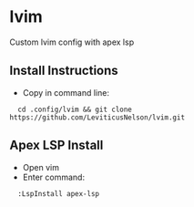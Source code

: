 # lvim
Custom lvim config with apex lsp

## Install Instructions
- Copy in command line:
```
  cd .config/lvim && git clone https://github.com/LeviticusNelson/lvim.git
```

## Apex LSP Install
- Open vim
- Enter command: 
```
  :LspInstall apex-lsp
```
